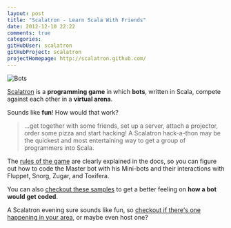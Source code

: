 ```yaml
---
layout: post
title: "Scalatron - Learn Scala With Friends"
date: 2012-12-10 22:22
comments: true
categories: 
gitHubUser: scalatron
gitHubProject: scalatron
projectHomepage: http://scalatron.github.com/
---
```


![Bots](http://farm6.staticflickr.com/5141/5681410224_50ff7e4c8d_m.jpg)

[Scalatron](https://github.com/scalatron/scalatron) is a **programming game** in which **bots**, written in Scala, compete against each other in a **virtual arena**.

Sounds like **fun**! How would that work? 

>…get together with some friends, set up a server, attach a projector, order some pizza and start hacking! A Scalatron hack-a-thon may be the quickest and most entertaining way to get a group of programmers into Scala.

The [rules of the game](https://github.com/scalatron/scalatron/blob/master/Scalatron/doc/markdown/Scalatron%20Game%20Rules.md) are clearly explained in the docs, so you can figure out how to code the Master bot with his Mini-bots and their interactions with Fluppet, Snorg, Zugar, and Toxifera.

You can also [checkout these samples](https://github.com/scalatron/scalatron/tree/master/Scalatron/samples) to get a better feeling on **how a bot would get coded**.

A Scalatron evening sure sounds like fun, so [checkout if there's one happening in your area](https://www.google.com/search?q=scalatron%20site:meetup.com), or maybe even host one?


